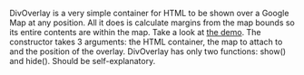 DivOverlay is a very simple container for HTML to be shown over a Google Map at any position. All it does is calculate margins from the map bounds so its entire contents are within the map. Take a look at [the demo](http://jonyt.github.com/gmaps-div-overlay/).
The constructor takes 3 arguments: the HTML container, the map to attach to and the position of the overlay.
DivOverlay has only two functions: show() and hide(). Should be self-explanatory.
